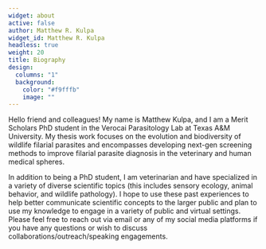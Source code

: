 ```yaml
---
widget: about
active: false
author: Matthew R. Kulpa
widget_id: Matthew R. Kulpa
headless: true
weight: 20
title: Biography
design:
  columns: "1"
  background:
    color: "#f9fffb"
    image: ""
---
```

<!--StartFragment-->

Hello friend and colleagues! My name is Matthew Kulpa, and I am a Merit Scholars PhD student in the Verocai Parasitology Lab at Texas A&M University. My thesis work focuses on the evolution and biodiversity of wildlife filarial parasites and encompasses developing next-gen screening methods to improve filarial parasite diagnosis in the veterinary and human medical spheres.

In addition to being a PhD student, I am veterinarian and have specialized in a variety of diverse scientific topics (this includes sensory ecology, animal behavior, and wildlife pathology). I hope to use these past experiences to help better communicate scientific concepts to the larger public and plan to use my knowledge to engage in a variety of public and virtual settings.  Please feel free to reach out via email or any of my social media platforms if you have any questions or wish to discuss collaborations/outreach/speaking engagements. 

<!--EndFragment-->
